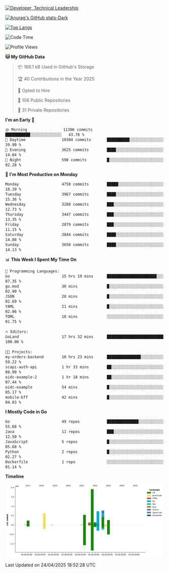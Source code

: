 <div>
  <a href="https://www.linkedin.com/in/arielpineiro/" target="_blank" rel="nofollow noopener noreferrer">
    <img src="https://img.shields.io/badge/-LinkedIn-%230077B5?style=for-the-badge&logo=linkedin&logoColor=white" alt="Developer, Technical Leadership" title="Ariel Piñeiro">
  </a>
</div>

[![Anurag's GitHub stats-Dark](https://github-readme-stats.vercel.app/api?username=arielsrv&show_icons=true&theme=dark#gh-dark-mode-only)](https://github.com/anuraghazra/github-readme-stats#gh-dark-mode-only)

[![Top Langs](https://github-readme-stats.vercel.app/api/top-langs/?username=arielsrv&layout=compact&langs_count=10&theme=dark#gh-dark-mode-only)](https://github.com/anuraghazra/github-readme-stats&theme=dark#gh-dark-mode-only)

<!--START_SECTION:waka-->
![Code Time](http://img.shields.io/badge/Code%20Time-1%2C219%20hrs%2021%20mins-blue)

![Profile Views](http://img.shields.io/badge/Profile%20Views-1-blue)

**🐱 My GitHub Data** 

> 📦 166.1 kB Used in GitHub's Storage 
 > 
> 🏆 40 Contributions in the Year 2025
 > 
> 💼 Opted to Hire
 > 
> 📜 106 Public Repositories 
 > 
> 🔑 31 Private Repositories 
 > 
**I'm an Early 🐤** 

```text
🌞 Morning                11306 commits       ███████████░░░░░░░░░░░░░░   43.78 % 
🌆 Daytime                10304 commits       ██████████░░░░░░░░░░░░░░░   39.90 % 
🌃 Evening                3625 commits        ████░░░░░░░░░░░░░░░░░░░░░   14.04 % 
🌙 Night                  590 commits         █░░░░░░░░░░░░░░░░░░░░░░░░   02.28 % 
```
📅 **I'm Most Productive on Monday** 

```text
Monday                   4750 commits        █████░░░░░░░░░░░░░░░░░░░░   18.39 % 
Tuesday                  3967 commits        ████░░░░░░░░░░░░░░░░░░░░░   15.36 % 
Wednesday                3288 commits        ███░░░░░░░░░░░░░░░░░░░░░░   12.73 % 
Thursday                 3447 commits        ███░░░░░░░░░░░░░░░░░░░░░░   13.35 % 
Friday                   2879 commits        ███░░░░░░░░░░░░░░░░░░░░░░   11.15 % 
Saturday                 3844 commits        ████░░░░░░░░░░░░░░░░░░░░░   14.88 % 
Sunday                   3650 commits        ████░░░░░░░░░░░░░░░░░░░░░   14.13 % 
```


📊 **This Week I Spent My Time On** 

```text
💬 Programming Languages: 
Go                       15 hrs 19 mins      ██████████████████████░░░   87.35 % 
go.mod                   30 mins             █░░░░░░░░░░░░░░░░░░░░░░░░   02.90 % 
JSON                     28 mins             █░░░░░░░░░░░░░░░░░░░░░░░░   02.69 % 
YAML                     21 mins             █░░░░░░░░░░░░░░░░░░░░░░░░   02.06 % 
TOML                     18 mins             ░░░░░░░░░░░░░░░░░░░░░░░░░   01.75 % 

🔥 Editors: 
GoLand                   17 hrs 32 mins      █████████████████████████   100.00 % 

🐱‍💻 Projects: 
my-orders-backend        10 hrs 23 mins      ███████████████░░░░░░░░░░   59.22 % 
scapi-auth-api           1 hr 33 mins        ██░░░░░░░░░░░░░░░░░░░░░░░   08.90 % 
oidc-example-2           1 hr 18 mins        ██░░░░░░░░░░░░░░░░░░░░░░░   07.44 % 
oidc-example             54 mins             █░░░░░░░░░░░░░░░░░░░░░░░░   05.17 % 
mobile-bff               42 mins             █░░░░░░░░░░░░░░░░░░░░░░░░   04.03 % 
```

**I Mostly Code in Go** 

```text
Go                       49 repos            ██████████████░░░░░░░░░░░   55.68 % 
Java                     11 repos            ███░░░░░░░░░░░░░░░░░░░░░░   12.50 % 
JavaScript               5 repos             █░░░░░░░░░░░░░░░░░░░░░░░░   05.68 % 
Python                   2 repos             █░░░░░░░░░░░░░░░░░░░░░░░░   02.27 % 
Dockerfile               1 repo              ░░░░░░░░░░░░░░░░░░░░░░░░░   01.14 % 
```



**Timeline**

![Lines of Code chart](https://raw.githubusercontent.com/arielsrv/arielsrv/main/assets/bar_graph.png)


 Last Updated on 24/04/2025 18:52:28 UTC
<!--END_SECTION:waka-->
